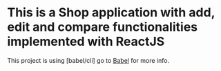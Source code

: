 # This is a Shop application with add, edit and compare functionalities implemented with ReactJS

 This project is using [babel/cli] go to [Babel](https://babeljs.io/docs/en/babel-cli) for more info.
